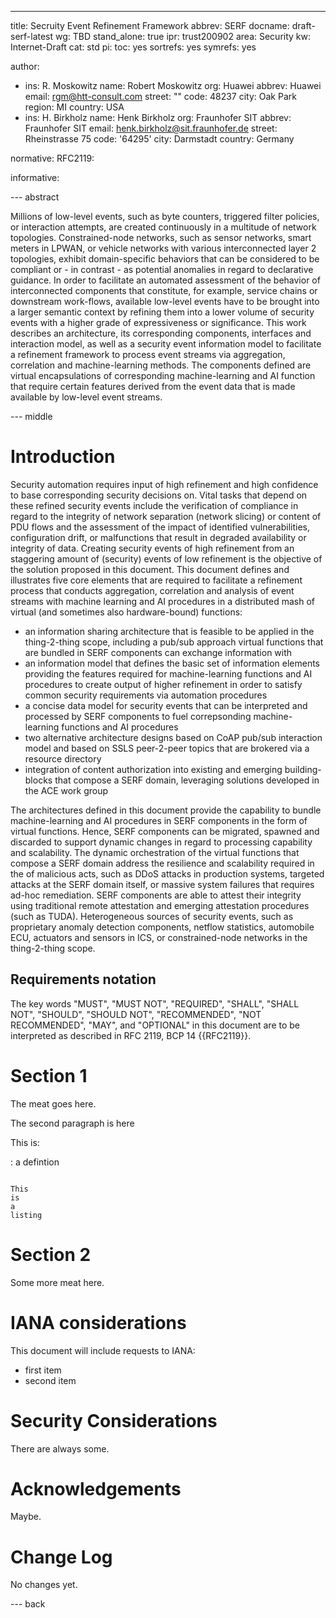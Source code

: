 ---
title: Secruity Event Refinement Framework
abbrev: SERF
docname: draft-serf-latest
wg: TBD
stand_alone: true
ipr: trust200902
area: Security
kw: Internet-Draft
cat: std
pi:
  toc: yes
  sortrefs: yes
  symrefs: yes

author:
- ins: R. Moskowitz
  name: Robert Moskowitz
  org: Huawei
  abbrev: Huawei
  email:  rgm@htt-consult.com
  street: "" 
  code: 48237
  city: Oak Park
  region: MI
  country: USA
- ins: H. Birkholz
  name: Henk Birkholz
  org: Fraunhofer SIT
  abbrev: Fraunhofer SIT
  email: henk.birkholz@sit.fraunhofer.de
  street: Rheinstrasse 75
  code: '64295'
  city: Darmstadt
  country: Germany


normative:
  RFC2119:

informative:

--- abstract 

Millions of low-level events, such as byte counters, triggered filter policies, or interaction attempts, are created continuously in a multitude of network topologies. Constrained-node networks, such as sensor networks, smart meters in LPWAN, or vehicle networks with various interconnected layer 2 topologies, exhibit domain-specific behaviors that can be considered to be compliant or - in contrast - as potential anomalies in regard to declarative guidance. In order to facilitate an automated assessment of the behavior of interconnected components that constitute, for example, service chains or downstream work-flows, available low-level events have to be brought into a larger semantic context by refining them into a lower volume of security events with a higher grade of expressiveness or significance. This work describes an architecture, its corresponding components, interfaces and interaction model, as well as a security event information model to facilitate  a refinement framework to process event streams via aggregation, correlation and machine-learning methods.  The components defined are virtual encapsulations of corresponding machine-learning and AI function that require certain features derived from the event data that is made available by low-level event streams. 

--- middle

# Introduction

Security automation requires input of high refinement and high confidence to base corresponding security decisions on. Vital tasks that depend on these refined security events include the verification of compliance in regard to the integrity of network separation (network slicing) or content of PDU flows and the assessment of the impact of identified vulnerabilities, configuration drift, or malfunctions that result in degraded availability or integrity of data. Creating security events of high refinement from an staggering amount of (security) events of low refinement is the objective of the solution proposed in this document. This document defines and illustrates five core elements that are required to facilitate a refinement process that conducts aggregation, correlation and analysis of event streams with machine learning and AI procedures in a distributed mash of virtual (and sometimes also hardware-bound) functions:

* an information sharing architecture that is feasible to be applied in the thing-2-thing scope, including a pub/sub approach virtual functions that are bundled in SERF components can exchange information with
* an information model that defines the basic set of information elements providing the features required for machine-learning functions and AI procedures to create output of higher refinement in order to satisfy common security requirements via automation procedures
* a concise data model for security events that can be interpreted and processed by SERF components to fuel correpsonding machine-learning functions and AI procedures
* two alternative architecture designs based on CoAP pub/sub interaction model and based on SSLS peer-2-peer topics that are brokered via a resource directory
* integration of content authorization into existing and emerging building-blocks that compose a SERF domain, leveraging solutions developed in the ACE work group

The architectures defined in this document provide the capability to bundle machine-learning and AI procedures in SERF components in the form of virtual functions. Hence, SERF components can be migrated, spawned and discarded to support dynamic changes in regard to processing capability and scalability. The dynamic orchestration of the virtual functions that compose a SERF domain address the resilience and scalability required in the of malicious acts, such as DDoS attacks in production systems, targeted attacks at the SERF domain itself, or massive system failures that requires ad-hoc remediation. SERF components are able to attest their integrity using traditional remote attestation and emerging attestation procedures (such as TUDA). Heterogeneous sources of security events, such as proprietary anomaly detection components, netflow statistics, automobile ECU, actuators and sensors in ICS, or constrained-node networks in the thing-2-thing scope.

## Requirements notation

The key words "MUST", "MUST NOT", "REQUIRED", "SHALL", "SHALL NOT",
"SHOULD", "SHOULD NOT", "RECOMMENDED", "NOT RECOMMENDED", "MAY", and
"OPTIONAL" in this document are to be interpreted as described in RFC
2119, BCP 14 {{RFC2119}}.

# Section 1

The meat goes here.

The second paragraph is here

This is:

: a defintion

~~~ 

This
is
a
listing

~~~

# Section 2

Some more meat here.

#  IANA considerations

This document will include requests to IANA:

* first item
* second item

#  Security Considerations

There are always some.

#  Acknowledgements

Maybe.

#  Change Log

No changes yet.

--- back
